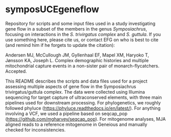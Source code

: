 # symposUCEgeneflow
Repository for scripts and some input files used in a study investigating gene flow in a subset of the members in the genus *Symposiachrus*, focusing on interactions in the *S. trivirgatus complex* and *S. guttula*. If you use something here, please cite us, or contact EFG on who is best to cite (and remind him if he forgets to update the citation):

 Andersen MJ, McCullough JM, Gyllenhaal EF, Mapel XM, Haryoko T, Jønsson KA, Joseph L. Complex demographic histories and multiple mitochondrial capture events in a non-sister pair of monarch-flycatchers. Accepted.
 
 This README describes the scripts and data files used for a project assessing multiple aspects of gene flow in the Symposiachrus trivirgatus/guttula complex. The data were collected using Illumina sequencing for target capture of ultraconserved elements, with three main pipelines used for downstream processing. For phylogenetics, we roughly followed phyluce (https://phyluce.readthedocs.io/en/latest/). For anything involving a VCF, we used a pipeline based on seqcap_pop (https://github.com/mgharvey/seqcap_pop). For mitogenome analyses, MJA aligned reads to a reference mitogenome in Geneious and manually checked for inconsistencies.

